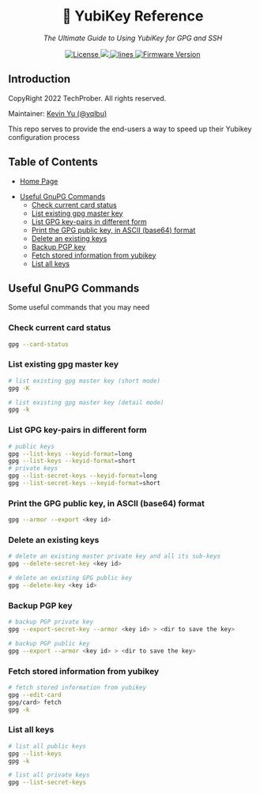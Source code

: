<h1 align="center">🔐 YubiKey Reference</h1>
<p align="center">
    <em>The Ultimate Guide to Using YubiKey for GPG and SSH</em>
</p>

<p align="center">
    <a href="https://github.com/TechProber/yubikey-reference/blob/master/LICENSE">
      <img src="https://img.shields.io/github/license/TechProber/yubikey-reference?color=critical" alt="License"/>
    </a>
    <a href="https://hits.seeyoufarm.com">
      <img src="https://hits.seeyoufarm.com/api/count/incr/badge.svg?url=https%3A%2F%2Fgithub.com%2FTechProber%2Fyubikey-reference&count_bg=%235322B2&title_bg=%23555555&icon=&icon_color=%23E7E7E7&title=hits&edge_flat=false"/>
    </a>
    <a href="https://img.shields.io/tokei/lines/github/TechProber/yubikey-reference?color=orange">
      <img src="https://img.shields.io/tokei/lines/github/TechProber/yubikey-reference?color=orange" alt="lines">
    </a>
    <a href="https://www.yubico.com/blog/yubikey-firmware-update-yubikey-5-series-with-firmware-5-4/">
        <img src="https://img.shields.io/badge/yubikey--firmware-v5.4.3-brightgreen" alt="Firmware Version">
    </a>
</p>

## Introduction

CopyRight 2022 TechProber. All rights reserved.

Maintainer: [ Kevin Yu (@yqlbu) ](https://github.com/yqlbu)

This repo serves to provide the end-users a way to speed up their Yubikey configuration process

## Table of Contents

- [Home Page](https://github.com/TechProber/yubikey-reference)
<!-- vim-markdown-toc GFM -->

* [Useful GnuPG Commands](#useful-gnupg-commands)
  * [Check current card status](#check-current-card-status)
  * [List existing gpg master key](#list-existing-gpg-master-key)
  * [List GPG key-pairs in different form](#list-gpg-key-pairs-in-different-form)
  * [Print the GPG public key, in ASCII (base64) format](#print-the-gpg-public-key-in-ascii-base64-format)
  * [Delete an existing keys](#delete-an-existing-keys)
  * [Backup PGP key](#backup-pgp-key)
  * [Fetch stored information from yubikey](#fetch-stored-information-from-yubikey)
  * [List all keys](#list-all-keys)

<!-- vim-markdown-toc -->

## Useful GnuPG Commands

Some useful commands that you may need

### Check current card status

```bash
gpg --card-status
```

### List existing gpg master key

```bash
# list existing gpg master key (short mode)
gpg -K

# list existing gpg master key (detail mode)
gpg -k
```

### List GPG key-pairs in different form

```bash
# public keys
gpg --list-keys --keyid-format=long
gpg --list-keys --keyid-format=short
# private keys
gpg --list-secret-keys --keyid-format=long
gpg --list-secret-keys --keyid-format=short
```

### Print the GPG public key, in ASCII (base64) format

```bash
gpg --armor --export <key id>
```

### Delete an existing keys

```bash
# delete an existing master private key and all its sub-keys
gpg --delete-secret-key <key id>

# delete an existing GPG public key
gpg --delete-key <key id>
```

### Backup PGP key

```bash
# backup PGP private key
gpg --export-secret-key --armor <key id> > <dir to save the key>

# backup PGP public key
gpg --export --armor <key id> > <dir to save the key>
```

### Fetch stored information from yubikey

```bash
# fetch stored information from yubikey
gpg --edit-card
gpg/card> fetch
gpg -k
```

### List all keys

```bash
# list all public keys
gpg --list-keys
gpg -k

# list all private keys
gpg --list-secret-keys
```
